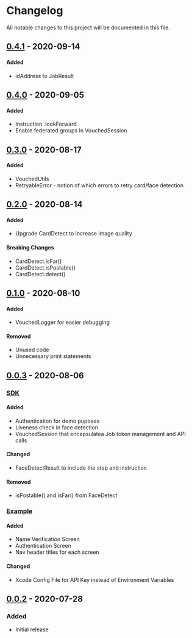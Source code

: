 # Changelog

All notable changes to this project will be documented in this file.

## [0.4.1](https://github.com/vouched/vouched-ios/compare/v0.4.0...v0.4.1) - 2020-09-14

#### Added
- idAddress to JobResult

## [0.4.0](https://github.com/vouched/vouched-ios/compare/v0.3.0...v0.4.0) - 2020-09-05

#### Added
- Instruction .lookForward
- Enable federated groups in VouchedSession

## [0.3.0](https://github.com/vouched/vouched-ios/compare/v0.2.0...v0.3.0) - 2020-08-17

#### Added
- VouchedUtils
- RetryableError - notion of which errors to retry card/face detection

## [0.2.0](https://github.com/vouched/vouched-ios/compare/v0.1.0...v0.2.0) - 2020-08-14

#### Added
- Upgrade CardDetect to increase image quality

#### Breaking Changes
- CardDetect.isFar()
- CardDetect.isPostable()
- CardDetect.detect()


## [0.1.0](https://github.com/vouched/vouched-ios/compare/v0.0.3...v0.1.0) - 2020-08-10

#### Added
- VouchedLogger for easier debugging 

#### Removed
- Unused code
- Unnecessary print statements


## [0.0.3](https://github.com/vouched/vouched-ios/compare/v0.0.2...v0.0.3) - 2020-08-06

### <ins>SDK</ins>

#### Added
- Authentication for demo puposes
- Liveness check in face detection
- VouchedSession that encapsulatea Job token management and API calls

#### Changed
- FaceDetectResult to include the step and instruction

#### Removed
- isPostable() and isFar() from FaceDetect

### <ins>Example</ins>

#### Added
- Name Verification Screen
- Authentication Screen
- Nav header titles for each screen

#### Changed
- Xcode Config File for API Key instead of Environment Variables


## [0.0.2](https://github.com/vouched/vouched-ios/releases/tag/v0.0.2) - 2020-07-28

### Added
- Initial release
